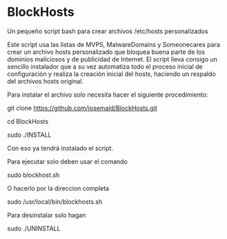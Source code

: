 BlockHosts
==========

Un pequeño script bash para crear archivos /etc/hosts personalizados

Este script usa las listas de MVPS, MalwareDomains y Someonecares 
para crear un archivo hosts personalizado que bloquea buena parte de los
dominios maliciosos y de publicidad de Internet. El script lleva
consigo un sencillo instalador que a su vez automatiza todo el proceso
inicial de configuración y realiza la creación inicial del hosts, 
haciendo un respaldo del archivos hosts original.

Para instalar el archivo solo necesita hacer el siguiente procedimiento:

git clone https://github.com/josemald/BlockHosts.git

cd BlockHosts

sudo ./INSTALL

Con eso ya tendrá instalado el script.

Para ejecutar solo deben usar el comando

sudo blockhost.sh 

O hacerlo por la direccion completa

sudo /usr/local/bin/blockhosts.sh

Para desinstalar solo hagan

sudo ./UNINSTALL
